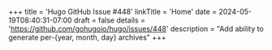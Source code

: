 +++
title = 'Hugo GitHub Issue #448'
linkTitle = 'Home'
date = 2024-05-19T08:40:31-07:00
draft = false
details = 'https://github.com/gohugoio/hugo/issues/448'
description = "Add ability to generate per-{year, month, day} archives"
+++
